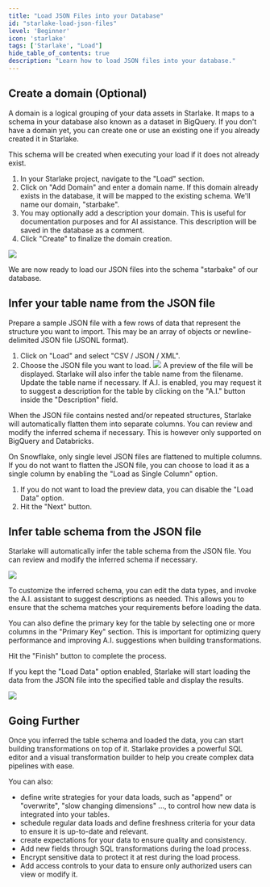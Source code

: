 ```yaml
---
title: "Load JSON Files into your Database"
id: "starlake-load-json-files"
level: 'Beginner'
icon: 'starlake'
tags: ['Starlake', "Load"]
hide_table_of_contents: true
description: "Learn how to load JSON files into your database."
---
```




## Create a domain (Optional)


A domain is a logical grouping of your data assets in Starlake. It maps to a schema in your database also known as a dataset in BigQuery. If you don't have a domain yet, you can create one or use an existing one if you already created it in Starlake.

This schema will be created when executing your load if it does not already exist.

1. In your Starlake project, navigate to the "Load" section.
2. Click on "Add Domain" and enter a domain name. If this domain already exists in the database, it will be mapped to the existing schema. We'll name our domain, "starbake". 
3. You may optionally add a description your domain. This is useful for documentation purposes and for AI assistance. This description will be saved in the database as a comment.
4. Click "Create" to finalize the domain creation.

![](/img/guides/load-json-files/step1.png)

We are now ready to load our JSON files into the schema "starbake" of our database.


## Infer your table name from the JSON file

Prepare a sample JSON file with a few rows of data that represent the structure you want to import. This may be an array of objects or newline-delimited JSON file (JSONL format).

1. Click on "Load" and select "CSV / JSON / XML".
2. Choose the JSON file you want to load.
![](/img/guides/load-json-files/step2.png)
A preview of the file will be displayed.
Starlake will also infer the table name from the filename. Update the table name if necessary.
If A.I. is enabled, you may request it to suggest a description for the table by clicking on the "A.I." button inside the "Description" field.

When the JSON file contains nested and/or repeated structures, Starlake will automatically flatten them into separate columns. You can review and modify the inferred schema if necessary.
This is however only supported on BigQuery and Databricks.

On Snowflake, only single level JSON files are flattened to multiple columns. If you do not want to flatten the JSON file, you can choose to load it as a single column by enabling the "Load as Single Column" option.

1. If you do not want to load the preview data, you can disable the "Load Data" option.
2. Hit the "Next" button.

## Infer table schema from the JSON file

Starlake will automatically infer the table schema from the JSON file. You can review and modify the inferred schema if necessary.

![](/img/guides/load-json-files/step3.1.png)

To customize the inferred schema, you can edit the data types, and invoke the A.I. assistant to suggest descriptions as needed. This allows you to ensure that the schema matches your requirements before loading the data.

You can also define the primary key for the table by selecting one or more columns in the "Primary Key" section. This is important for optimizing query performance and improving A.I. suggestions when building transformations.

Hit the "Finish" button to complete the process.

If you kept the "Load Data" option enabled, Starlake will start loading the data from the JSON file into the specified table and display the results.

![](/img/guides/load-json-files/step3.2.png)


## Going Further

Once you inferred the table schema and loaded the data, you can start building transformations on top of it. Starlake provides a powerful SQL editor and a visual transformation builder to help you create complex data pipelines with ease.

You can also:

- define write strategies for your data loads, such as "append" or "overwrite", "slow changing dimensions" ..., to control how new data is integrated into your tables.
- schedule regular data loads and define freshness criteria for your data to ensure it is up-to-date and relevant.
- create expectations for your data to ensure quality and consistency.
- Add new fields through SQL transformations during the load process.
- Encrypt sensitive data to protect it at rest during the load process.
- Add access controls to your data to ensure only authorized users can view or modify it.

